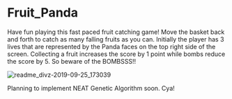 # Fruit_Panda

Have fun playing this fast paced fruit catching game!
Move the basket back and forth to catch as many falling fruits as you can. 
Initially the player has 3 lives that are represented by the Panda faces on the top right side of the screen. Collecting a fruit increases the score by 1 point while bombs reduce the score by 5.
So beware of the BOMBSSS!!


![readme_divz-2019-09-25_173039](https://user-images.githubusercontent.com/36446402/65601320-7f5c1700-dfbf-11e9-8360-5e954856c5aa.gif)



Planning to implement NEAT Genetic Algorithm soon.
Cya!

